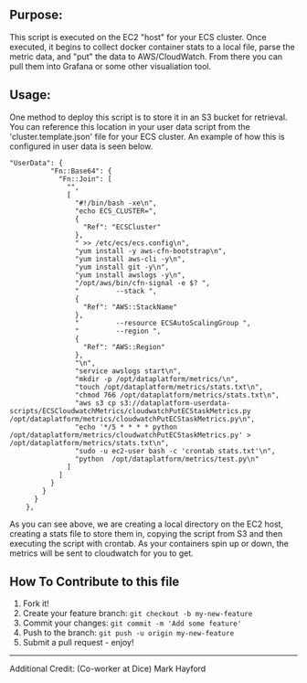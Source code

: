 ## Purpose:
This script is executed on the EC2 "host" for your ECS cluster. Once executed, it begins to collect docker container stats to a local file, parse the metric data, and "put" the data to AWS/CloudWatch. From there you can pull them into Grafana or some other visualiation tool.

## Usage:
One method to deploy this script is to store it in an S3 bucket for retrieval. You can reference this location in your user data script from the 'cluster.template.json' file for your ECS cluster. An example of how this is configured in user data is seen below.
```
"UserData": {
          "Fn::Base64": {
            "Fn::Join": [
              "",
              [
                "#!/bin/bash -xe\n",
                "echo ECS_CLUSTER=",
                {
                  "Ref": "ECSCluster"
                },
                " >> /etc/ecs/ecs.config\n",
                "yum install -y aws-cfn-bootstrap\n",
                "yum install aws-cli -y\n",
                "yum install git -y\n",
                "yum install awslogs -y\n",
                "/opt/aws/bin/cfn-signal -e $? ",
                "         --stack ",
                {
                  "Ref": "AWS::StackName"
                },
                "         --resource ECSAutoScalingGroup ",
                "         --region ",
                {
                  "Ref": "AWS::Region"
                },
                "\n",
                "service awslogs start\n",
                "mkdir -p /opt/dataplatform/metrics/\n",
                "touch /opt/dataplatform/metrics/stats.txt\n",
                "chmod 766 /opt/dataplatform/metrics/stats.txt\n",
                "aws s3 cp s3://dataplatform-userdata-scripts/ECSCloudwatchMetrics/cloudwatchPutECStaskMetrics.py /opt/dataplatform/metrics/cloudwatchPutECStaskMetrics.py\n",
                "echo '*/5 * * * * python /opt/dataplatform/metrics/cloudwatchPutECStaskMetrics.py' > /opt/dataplatform/metrics/stats.txt\n",
                "sudo -u ec2-user bash -c 'crontab stats.txt'\n",
                "python  /opt/dataplatform/metrics/test.py\n"
              ]
            ]
          }
        }
      }
    },
```
As you can see above, we are creating a local directory on the EC2 host, creating a stats file to store them in, copying the script from S3 and then executing the script with crontab. As your containers spin up or down, the metrics will be sent to cloudwatch for you to get.
## How To Contribute to this file

1. Fork it!
2. Create your feature branch: `git checkout -b my-new-feature`
3. Commit your changes: `git commit -m 'Add some feature'`
4. Push to the branch: `git push -u origin my-new-feature`
5. Submit a pull request - enjoy!

----------

Additional Credit: (Co-worker at Dice) Mark Hayford
